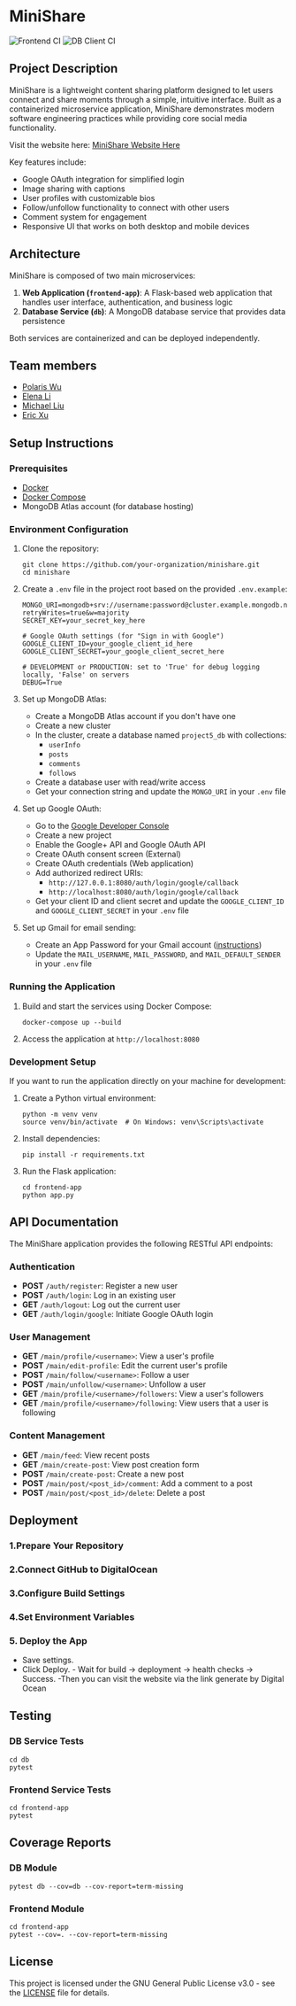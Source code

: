 # MiniShare

![Frontend CI](https://github.com/software-students-spring2025/5-final-deployed-app/actions/workflows/frontend.yml/badge.svg)
![DB Client CI](https://github.com/software-students-spring2025/5-final-deployed-app/actions/workflows/db.yml/badge.svg)

## Project Description
MiniShare is a lightweight content sharing platform designed to let users connect and share moments through a simple, intuitive interface. Built as a containerized microservice application, MiniShare demonstrates modern software engineering practices while providing core social media functionality.

Visit the website here: [MiniShare Website Here](https://mini-share-srm24.ondigitalocean.app/main/)

Key features include:
- Google OAuth integration for simplified login
- Image sharing with captions
- User profiles with customizable bios
- Follow/unfollow functionality to connect with other users
- Comment system for engagement
- Responsive UI that works on both desktop and mobile devices

## Architecture

MiniShare is composed of two main microservices:

1. **Web Application (`frontend-app`)**: A Flask-based web application that handles user interface, authentication, and business logic
2. **Database Service (`db`)**: A MongoDB database service that provides data persistence

Both services are containerized and can be deployed independently.

## Team members

- [Polaris Wu](https://github.com/Polaris-Wu450)
- [Elena Li](https://github.com/HuixinLi-Elena)
- [Michael Liu](https://github.com/Michaelliu1017)
- [Eric Xu](https://github.com/EricXu1244)

## Setup Instructions

### Prerequisites

- [Docker](https://docs.docker.com/get-docker/)
- [Docker Compose](https://docs.docker.com/compose/install/)
- MongoDB Atlas account (for database hosting)

### Environment Configuration

1. Clone the repository:
   ```
   git clone https://github.com/your-organization/minishare.git
   cd minishare
   ```

2. Create a `.env` file in the project root based on the provided `.env.example`:
   ```
   MONGO_URI=mongodb+srv://username:password@cluster.example.mongodb.net/?retryWrites=true&w=majority
   SECRET_KEY=your_secret_key_here

   # Google OAuth settings (for "Sign in with Google")
   GOOGLE_CLIENT_ID=your_google_client_id_here
   GOOGLE_CLIENT_SECRET=your_google_client_secret_here

   # DEVELOPMENT or PRODUCTION: set to 'True' for debug logging locally, 'False' on servers
   DEBUG=True
   ```

3. Set up MongoDB Atlas:
   - Create a MongoDB Atlas account if you don't have one
   - Create a new cluster
   - In the cluster, create a database named `project5_db` with collections:
     - `userInfo`
     - `posts`
     - `comments`
     - `follows`
   - Create a database user with read/write access
   - Get your connection string and update the `MONGO_URI` in your `.env` file

4. Set up Google OAuth:
   - Go to the [Google Developer Console](https://console.developers.google.com/)
   - Create a new project
   - Enable the Google+ API and Google OAuth API
   - Create OAuth consent screen (External)
   - Create OAuth credentials (Web application)
   - Add authorized redirect URIs:
     - `http://127.0.0.1:8080/auth/login/google/callback`
     - `http://localhost:8080/auth/login/google/callback`
   - Get your client ID and client secret and update the `GOOGLE_CLIENT_ID` and `GOOGLE_CLIENT_SECRET` in your `.env` file

5. Set up Gmail for email sending:
   - Create an App Password for your Gmail account ([instructions](https://support.google.com/accounts/answer/185833))
   - Update the `MAIL_USERNAME`, `MAIL_PASSWORD`, and `MAIL_DEFAULT_SENDER` in your `.env` file

### Running the Application

1. Build and start the services using Docker Compose:
   ```
   docker-compose up --build
   ```

2. Access the application at `http://localhost:8080`

### Development Setup

If you want to run the application directly on your machine for development:

1. Create a Python virtual environment:
   ```
   python -m venv venv
   source venv/bin/activate  # On Windows: venv\Scripts\activate
   ```

2. Install dependencies:
   ```
   pip install -r requirements.txt
   ```

3. Run the Flask application:
   ```
   cd frontend-app
   python app.py
   ```

## API Documentation

The MiniShare application provides the following RESTful API endpoints:

### Authentication

- **POST** `/auth/register`: Register a new user
- **POST** `/auth/login`: Log in an existing user
- **GET** `/auth/logout`: Log out the current user
- **GET** `/auth/login/google`: Initiate Google OAuth login

### User Management

- **GET** `/main/profile/<username>`: View a user's profile
- **POST** `/main/edit-profile`: Edit the current user's profile
- **POST** `/main/follow/<username>`: Follow a user
- **POST** `/main/unfollow/<username>`: Unfollow a user
- **GET** `/main/profile/<username>/followers`: View a user's followers
- **GET** `/main/profile/<username>/following`: View users that a user is following

### Content Management

- **GET** `/main/feed`: View recent posts
- **GET** `/main/create-post`: View post creation form
- **POST** `/main/create-post`: Create a new post
- **POST** `/main/post/<post_id>/comment`: Add a comment to a post
- **POST** `/main/post/<post_id>/delete`: Delete a post

## Deployment

### 1.Prepare Your Repository
### 2.Connect GitHub to DigitalOcean
### 3.Configure Build Settings
### 4.Set Environment Variables
### 5. Deploy the App
   - Save settings.
   - Click Deploy.
	- Wait for build → deployment → health checks → Success.
-Then you can visit the website via the link generate by Digital Ocean

## Testing

### DB Service Tests
```
cd db
pytest
```

### Frontend Service Tests
```
cd frontend-app
pytest
```

## Coverage Reports

### DB Module
```
pytest db --cov=db --cov-report=term-missing
```

### Frontend Module
```
cd frontend-app
pytest --cov=. --cov-report=term-missing
```

## License

This project is licensed under the GNU General Public License v3.0 - see the [LICENSE](LICENSE) file for details.
